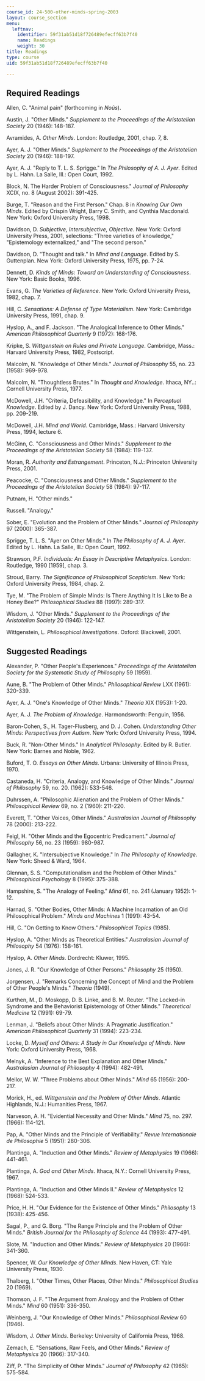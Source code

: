 ```yaml
---
course_id: 24-500-other-minds-spring-2003
layout: course_section
menu:
  leftnav:
    identifier: 59f31ab51d18f726489efecff63b7f40
    name: Readings
    weight: 30
title: Readings
type: course
uid: 59f31ab51d18f726489efecff63b7f40

---
```


Required Readings
-----------------

Allen, C. "Animal pain" (forthcoming in _Noûs_).

Austin, J. "Other Minds." _Supplement to the Proceedings of the Aristotelian Society_ 20 (1946): 148-187.

Avramides, A. _Other Minds_. London: Routledge, 2001, chap. 7, 8.

Ayer, A. J. "Other Minds." _Supplement to the Proceedings of the Aristotelian Society_ 20 (1946): 188-197.

Ayer, A. J. "Reply to T. L. S. Sprigge." In _The Philosophy of A. J. Ayer_. Edited by L. Hahn. La Salle, Ill.: Open Court, 1992.

Block, N. The Harder Problem of Consciousness." _Journal of Philosophy_ XCIX, no. 8 (August 2002): 391-425.

Burge, T. "Reason and the First Person." Chap. 8 in _Knowing Our Own Minds_. Edited by Crispin Wright, Barry C. Smith, and Cynthia Macdonald. New York: Oxford University Press, 1998.

Davidson, D. _Subjective, Intersubjective, Objective_. New York: Oxford University Press, 2001, selections: "Three varieties of knowledge," "Epistemology externalized," and "The second person."

Davidson, D. "Thought and talk." In _Mind and Language_. Edited by S. Guttenplan. New York: Oxford University Press, 1975, pp. 7-24.

Dennett, D. _Kinds of Minds: Toward an Understanding of Consciousness_. New York: Basic Books, 1996.

Evans, G. _The Varieties of Reference_. New York: Oxford University Press, 1982, chap. 7.

Hill, C. _Sensations: A Defense of Type Materialism_. New York: Cambridge University Press, 1991, chap. 9.

Hyslop, A., and F. Jackson. "The Analogical Inference to Other Minds." _American Philosophical Quarterly_ 9 (1972): 168-176.

Kripke, S. _Wittgenstein on Rules and Private Language_. Cambridge, Mass.: Harvard University Press, 1982, Postscript.

Malcolm, N. "Knowledge of Other Minds." _Journal of Philosophy_ 55, no. 23 (1958): 969-978.

Malcolm, N. "Thoughtless Brutes." In _Thought and Knowledge_. Ithaca, NY..: Cornell University Press, 1977.

McDowell, J.H. "Criteria, Defeasibility, and Knowledge." In _Perceptual Knowledge_. Edited by J. Dancy. New York: Oxford University Press, 1988, pp. 209-219.

McDowell, J.H. _Mind and World_. Cambridge, Mass.: Harvard University Press, 1994, lecture 6.

McGinn, C. "Consciousness and Other Minds." _Supplement to the Proceedings of the Aristotelian Society_ 58 (1984): 119-137.

Moran, R. _Authority and Estrangement_. Princeton, N.J.: Princeton University Press, 2001.

Peacocke, C. "Consciousness and Other Minds." _Supplement to the Proceedings of the Aristotelian Society_ 58 (1984): 97-117.

Putnam, H. "Other minds."

Russell. "Analogy."

Sober, E. "Evolution and the Problem of Other Minds." _Journal of Philosophy_ 97 (2000): 365-387.

Sprigge, T. L. S. "Ayer on Other Minds." In _The Philosophy of A. J. Ayer_. Edited by L. Hahn. La Salle, Ill.: Open Court, 1992.

Strawson, P.F. _Individuals: An Essay in Descriptive Metaphysics_. London: Routledge, 1990 \[1959\], chap. 3.

Stroud, Barry. _The Significance of Philosophical Scepticism_. New York: Oxford University Press, 1984, chap. 2.

Tye, M. "The Problem of Simple Minds: Is There Anything It Is Like to Be a Honey Bee?" _Philosophical Studies_ 88 (1997): 289-317.

Wisdom, J. "Other Minds." _Supplement to the Proceedings of the Aristotelian Society_ 20 (1946): 122-147.

Wittgenstein, L. _Philosophical Investigations_. Oxford: Blackwell, 2001.

Suggested Readings
------------------

Alexander, P. "Other People's Experiences." _Proceedings of the Aristotelian Society for the Systematic Study of Philosophy_ 59 (1959).

Aune, B. "The Problem of Other Minds." _Philosophical Review_ LXX (1961): 320-339.

Ayer, A. J. "One's Knowledge of Other Minds." _Theoria_ XIX (1953): 1-20.

Ayer, A. J. _The Problem of Knowledge_. Harmondsworth: Penguin, 1956.

Baron-Cohen, S., H. Tager-Flusberg, and D. J. Cohen. _Understanding Other Minds: Perspectives from Autism_. New York: Oxford University Press, 1994.

Buck, R. "Non-Other Minds." In _Analytical Philosophy_. Edited by R. Butler. New York: Barnes and Noble, 1962.

Buford, T. O. _Essays on Other Minds_. Urbana: University of Illinois Press, 1970.

Castaneda, H. "Criteria, Analogy, and Knowledge of Other Minds." _Journal of Philosophy_ 59, no. 20. (1962): 533-546.

Duhrssen, A. "Philosophic Alienation and the Problem of Other Minds." _Philosophical Review_ 69, no. 2 (1960): 211-220.

Everett, T. "Other Voices, Other Minds." _Australasian Journal of Philosophy_ 78 (2000): 213-222.

Feigl, H. "Other Minds and the Egocentric Predicament." _Journal of Philosophy_ 56, no. 23 (1959): 980-987.

Gallagher, K. "Intersubjective Knowledge." In _The Philosophy of Knowledge_. New York: Sheed & Ward, 1964.

Glennan, S. S. "Computationalism and the Problem of Other Minds." _Philosophical Psychology_ 8 (1995): 375-388.

Hampshire, S. "The Analogy of Feeling." _Mind_ 61, no. 241 (January 1952): 1-12.

Harnad, S. "Other Bodies, Other Minds: A Machine Incarnation of an Old Philosophical Problem." _Minds and Machines_ 1 (1991): 43-54.

Hill, C. "On Getting to Know Others." _Philosophical Topics_ (1985).

Hyslop, A. "Other Minds as Theoretical Entities." _Australasian Journal of Philosophy_ 54 (1976): 158-161.

Hyslop, A. _Other Minds_. Dordrecht: Kluwer, 1995.

Jones, J. R. "Our Knowledge of Other Persons." _Philosophy_ 25 (1950).

Jorgensen, J. "Remarks Concerning the Concept of Mind and the Problem of Other People's Minds." _Theoria_ (1949).

Kurthen, M., D. Moskopp, D. B. Linke, and B. M. Reuter. "The Locked-in Syndrome and the Behaviorist Epistemology of Other Minds." _Theoretical Medicine_ 12 (1991): 69-79.

Lenman, J. "Beliefs about Other Minds: A Pragmatic Justification." _American Philosophical Quarterly_ 31 (1994): 223-234.

Locke, D. _Myself and Others: A Study in Our Knowledge of Minds_. New York: Oxford University Press, 1968.

Melnyk, A. "Inference to the Best Explanation and Other Minds." _Australasian Journal of Philosophy_ 4 (1994): 482-491.

Mellor, W. W. "Three Problems about Other Minds." _Mind_ 65 (1956): 200-217.

Morick, H., ed. _Wittgenstein and the Problem of Other Minds_. Atlantic Highlands, N.J.: Humanities Press, 1967.

Narveson, A. H. "Evidential Necessity and Other Minds." _Mind_ 75, no. 297. (1966): 114-121.

Pap, A. "Other Minds and the Principle of Verifiability." _Revue Internationale de Philosophie_ 5 (1951): 280-306.

Plantinga, A. "Induction and Other Minds." _Review of Metaphysics_ 19 (1966): 441-461.

Plantinga, A. _God and Other Minds_. Ithaca, N.Y.: Cornell University Press, 1967.

Plantinga, A. "Induction and Other Minds II." _Review of Metaphysics_ 12 (1968): 524-533.

Price, H. H. "Our Evidence for the Existence of Other Minds." _Philosophy_ 13 (1938): 425-456.

Sagal, P., and G. Borg. "The Range Principle and the Problem of Other Minds." _British Journal for the Philosophy of Science_ 44 (1993): 477-491.

Slote, M. "Induction and Other Minds." _Review of Metaphysics_ 20 (1966): 341-360.

Spencer, W. _Our Knowledge of Other Minds_. New Haven, CT: Yale University Press, 1930.

Thalberg, I. "Other Times, Other Places, Other Minds." _Philosophical Studies_ 20 (1969).

Thomson, J. F. "The Argument from Analogy and the Problem of Other Minds." _Mind_ 60 (1951): 336-350.

Weinberg, J. "Our Knowledge of Other Minds." _Philosophical Review_ 60 (1946).

Wisdom, J. _Other Minds_. Berkeley: University of California Press, 1968.

Zemach, E. "Sensations, Raw Feels, and Other Minds." _Review of Metaphysics_ 20 (1966): 317-340.

Ziff, P. "The Simplicity of Other Minds." _Journal of Philosophy_ 42 (1965): 575-584.